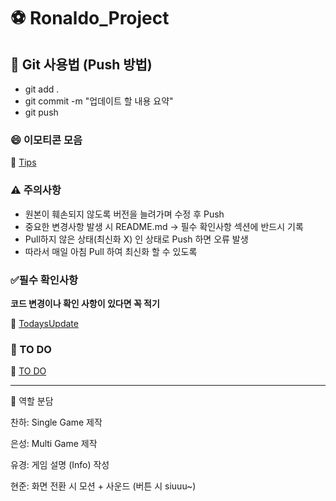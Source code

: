 # ⚽ Ronaldo_Project  

## 📌 Git 사용법 (Push 방법)
- git add .
- git commit -m "업데이트 할 내용 요약"
- git push

### 😄 이모티콘 모음
🚀 [Tips](./Software/markdown.md)

### ⚠️ 주의사항
- 원본이 훼손되지 않도록 버전을 늘려가며 수정 후 Push
- 중요한 변경사항 발생 시 README.md → 필수 확인사항 섹션에 반드시 기록
- Pull하지 않은 상태(최신화 X) 인 상태로 Push 하면 오류 발생
- 따라서 매일 아침 Pull 하여 최신화 할 수 있도록
  
### ✅필수 확인사항
**코드 변경이나 확인 사항이 있다면 꼭 적기**

🚀 [TodaysUpdate](./TodaysUpdate)

### 🎯 TO DO

🚀 [TO DO](./ToDoList)

---

👥 역할 분담

찬하: Single Game 제작

은성: Multi Game 제작

유경: 게임 설명 (Info) 작성

현준: 화면 전환 시 모션 + 사운드 (버튼 시 siuuu~)